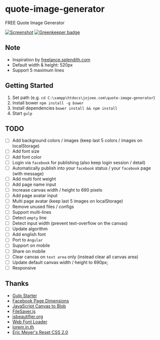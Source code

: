 # quote-image-generator
FREE Quote Image Generator

[![Screenshot](https://raw.githubusercontent.com/jojoee/quote-image-generator/gh-pages/screenshot.jpg "Screenshot")](http://jojoee.github.io/quote-image-generator/) [![Greenkeeper badge](https://badges.greenkeeper.io/jojoee/quote-image-generator.svg)](https://greenkeeper.io/)

## Note
- Inspiration by [freelance.splendith.com](http://freelance.splendith.com/)
- Default width & height: 520px
- Support 5 maximum lines

## Getting Started
1. Set path (e.g. `cd C:\xampp\htdocs\jojoee.com\quote-image-generator`)
2. Install bower `npm install -g bower`
3. Install dependencies `bower install && npm install`
4. Start `gulp`

## TODO
- [ ] Add background colors / images (keep last 5 colors / images on localStorage)
- [ ] Add font size
- [ ] Add font color
- [ ] Login via `facebook` for publishing (also keep login session / detail)
- [ ] Automatically publish into your `facebook` status / your `facebook` page (with message)
- [ ] Add multi font weight
- [ ] Add page name input
- [ ] Increase canvas width / height to 690 pixels
- [ ] Add page avatar input
- [ ] Multi page avatar (keep last 5 images on localStorage)
- [ ] Remove unused files / configs
- [ ] Support multi-lines
- [ ] Detect `empty` line
- [ ] Detect input width (prevent text-overflow on the canvas)
- [ ] Update algorithm
- [ ] Add english font
- [ ] Port to `Angular`
- [ ] Support on mobile
- [ ] Share on mobile
- [ ] Clear canvas on `text area` only (instead clear all canvas area)
- [ ] Update default canvas width / height to 690px;
- [ ] Responsive

## Thanks
- [Gulp Starter](https://github.com/jojoee/gulp-starter)
- [Facebook Page Dimensions](https://www.facebook.com/PagesSizesDimensions/)
- [JavaScript Canvas to Blob](https://github.com/blueimp/JavaScript-Canvas-to-Blob)
- [FileSaver.js](https://github.com/eligrey/FileSaver.js)
- [jsbeautifier.org](http://jsbeautifier.org/)
- [Web Font Loader](https://github.com/typekit/webfontloader)
- [lorem.in.th](http://lorem.in.th/)
- [Eric Meyer's Reset CSS 2.0](http://meyerweb.com/eric/tools/css/reset/)
